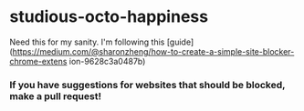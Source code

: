 # studious-octo-happiness
Need this for my sanity. I'm following this [guide](https://medium.com/@sharonzheng/how-to-create-a-simple-site-blocker-chrome-extens
ion-9628c3a0487b) 

### If you have suggestions for websites that should be blocked, make a pull request! 